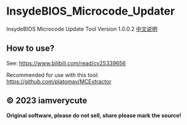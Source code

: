 # InsydeBIOS_Microcode_Updater
InsydeBIOS Microcode Update Tool Version 1.0.0.2 [中文说明](https://github.com/iamverycute/InsydeBIOS_Microcode_Updater/blob/master/README_CN.md)

## How to use?
See: https://www.bilibili.com/read/cv25339656

Recommended for use with this tool: https://github.com/platomav/MCExtractor


## &copy; 2023 iamverycute

**Original software, please do not sell, share please mark the source!**
